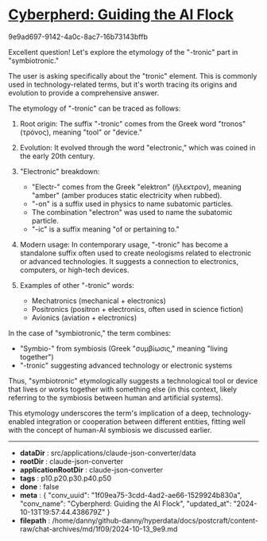 # [Cyberpherd: Guiding the AI Flock](https://claude.ai/chat/1f09ea75-3cdd-4ad2-ae66-1529924b830a)

9e9ad697-9142-4a0c-8ac7-16b73143bffb

 Excellent question! Let's explore the etymology of the "-tronic" part in "symbiotronic."

<antThinking>The user is asking specifically about the "tronic" element. This is commonly used in technology-related terms, but it's worth tracing its origins and evolution to provide a comprehensive answer.</antThinking>

The etymology of "-tronic" can be traced as follows:

1. Root origin: The suffix "-tronic" comes from the Greek word "tronos" (τρόνος), meaning "tool" or "device."

2. Evolution: It evolved through the word "electronic," which was coined in the early 20th century.

3. "Electronic" breakdown:
   - "Electr-" comes from the Greek "elektron" (ἤλεκτρον), meaning "amber" (amber produces static electricity when rubbed).
   - "-on" is a suffix used in physics to name subatomic particles.
   - The combination "electron" was used to name the subatomic particle.
   - "-ic" is a suffix meaning "of or pertaining to."

4. Modern usage: In contemporary usage, "-tronic" has become a standalone suffix often used to create neologisms related to electronic or advanced technologies. It suggests a connection to electronics, computers, or high-tech devices.

5. Examples of other "-tronic" words:
   - Mechatronics (mechanical + electronics)
   - Positronics (positron + electronics, often used in science fiction)
   - Avionics (aviation + electronics)

In the case of "symbiotronic," the term combines:

- "Symbio-" from symbiosis (Greek "συμβίωσις," meaning "living together")
- "-tronic" suggesting advanced technology or electronic systems

Thus, "symbiotronic" etymologically suggests a technological tool or device that lives or works together with something else (in this context, likely referring to the symbiosis between human and artificial systems).

This etymology underscores the term's implication of a deep, technology-enabled integration or cooperation between different entities, fitting well with the concept of human-AI symbiosis we discussed earlier.

---

* **dataDir** : src/applications/claude-json-converter/data
* **rootDir** : claude-json-converter
* **applicationRootDir** : claude-json-converter
* **tags** : p10.p20.p30.p40.p50
* **done** : false
* **meta** : {
  "conv_uuid": "1f09ea75-3cdd-4ad2-ae66-1529924b830a",
  "conv_name": "Cyberpherd: Guiding the AI Flock",
  "updated_at": "2024-10-13T19:57:44.438679Z"
}
* **filepath** : /home/danny/github-danny/hyperdata/docs/postcraft/content-raw/chat-archives/md/1f09/2024-10-13_9e9.md